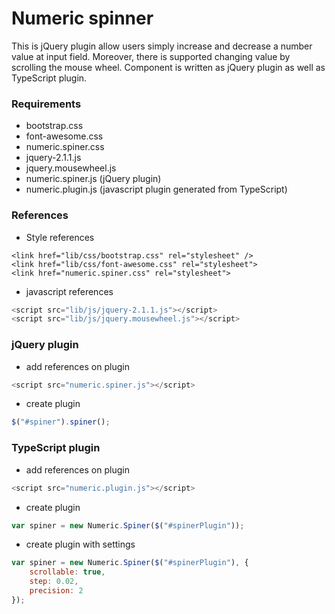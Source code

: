 # Numeric spinner

This is jQuery plugin allow users simply increase and decrease a number value at input field. Moreover, there is supported changing value by scrolling the mouse wheel. Component is written as jQuery plugin as well as TypeScript plugin.

### Requirements
* bootstrap.css
* font-awesome.css
* numeric.spiner.css
* jquery-2.1.1.js
* jquery.mousewheel.js
* numeric.spiner.js (jQuery plugin)
* numeric.plugin.js (javascript plugin generated from TypeScript)

### References
* Style references
```
<link href="lib/css/bootstrap.css" rel="stylesheet" />
<link href="lib/css/font-awesome.css" rel="stylesheet">
<link href="numeric.spiner.css" rel="stylesheet">
```

* javascript references
```javascript
<script src="lib/js/jquery-2.1.1.js"></script>
<script src="lib/js/jquery.mousewheel.js"></script>
```

### jQuery plugin
* add references on plugin
```javascript 
<script src="numeric.spiner.js"></script>
```
* create plugin
```javascript
$("#spiner").spiner();
```

### TypeScript plugin
* add references on plugin
```javascript 
<script src="numeric.plugin.js"></script>
```
* create plugin
```javascript
var spiner = new Numeric.Spiner($("#spinerPlugin"));
```
* create plugin with settings
```javascript
var spiner = new Numeric.Spiner($("#spinerPlugin"), {
    scrollable: true,
    step: 0.02,
    precision: 2
});
```
